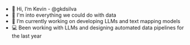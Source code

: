 - 👋 Hi, I’m Kevin - @gkdsilva
- 👀 I'm into everything we could do with data
- 🌱 I’m currently working on developing LLMs and text mapping models
- 💻 Been working with LLMs and designing automated data pipelines for the last year

<!---
gkdsilva/gkdsilva is a ✨ special ✨ repository because its `README.md` (this file) appears on your GitHub profile.
You can click the Preview link to take a look at your changes.
--->
